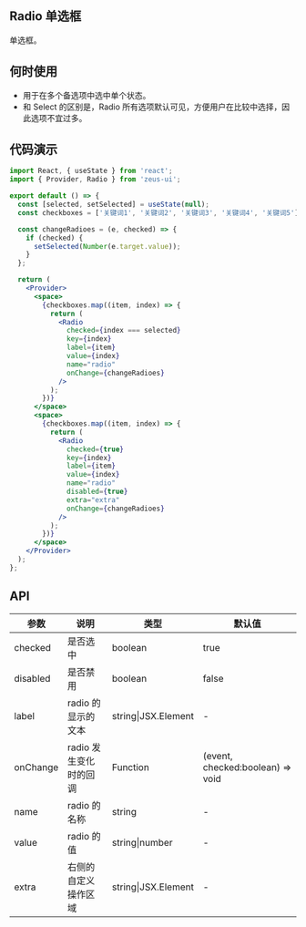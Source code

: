 ## Radio 单选框

单选框。

## 何时使用

- 用于在多个备选项中选中单个状态。
- 和 Select 的区别是，Radio 所有选项默认可见，方便用户在比较中选择，因此选项不宜过多。

## 代码演示

```jsx
import React, { useState } from 'react';
import { Provider, Radio } from 'zeus-ui';

export default () => {
  const [selected, setSelected] = useState(null);
  const checkboxes = ['关键词1', '关键词2', '关键词3', '关键词4', '关键词5'];

  const changeRadioes = (e, checked) => {
    if (checked) {
      setSelected(Number(e.target.value));
    }
  };

  return (
    <Provider>
      <space>
        {checkboxes.map((item, index) => {
          return (
            <Radio
              checked={index === selected}
              key={index}
              label={item}
              value={index}
              name="radio"
              onChange={changeRadioes}
            />
          );
        })}
      </space>
      <space>
        {checkboxes.map((item, index) => {
          return (
            <Radio
              checked={true}
              key={index}
              label={item}
              value={index}
              name="radio"
              disabled={true}
              extra="extra"
              onChange={changeRadioes}
            />
          );
        })}
      </space>
    </Provider>
  );
};
```

## API

| 参数     | 说明                   | 类型                    | 默认值                           |
| -------- | ---------------------- | ----------------------- | -------------------------------- |
| checked  | 是否选中               | boolean                 | true                             |
| disabled | 是否禁用               | boolean                 | false                            |
| label    | radio 的显示的文本     | string&#124;JSX.Element | -                                |
| onChange | radio 发生变化时的回调 | Function                | (event, checked:boolean) => void |
| name     | radio 的名称           | string                  | -                                |
| value    | radio 的值             | string&#124;number      | -                                |
| extra    | 右侧的自定义操作区域   | string&#124;JSX.Element | -                                |
